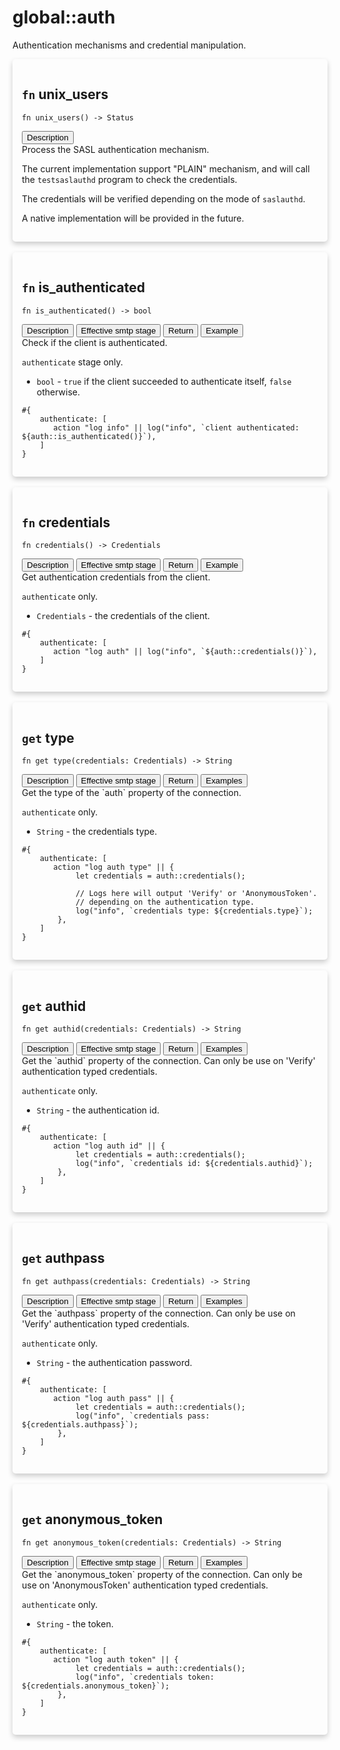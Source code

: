 # global::auth

Authentication mechanisms and credential manipulation.


<div markdown="span" style='box-shadow: 0 4px 8px 0 rgba(0,0,0,0.2); padding: 15px; border-radius: 5px;'>

<h2 class="func-name"> <code>fn</code> unix_users </h2>

```rust,ignore
fn unix_users() -> Status
```

<div class="tab">
    <button
    group="unix_users"
    id="link-unix_users-description"
    class="tablinks active"
    onclick="openTab(event, 'unix_users', 'description')">
        Description
    </button></div>

<div group="unix_users" id="unix_users-description" style="display: block;" markdown="span" class="tabcontent">
Process the SASL authentication mechanism.

The current implementation support "PLAIN" mechanism, and will call the
`testsaslauthd` program to check the credentials.

The credentials will be verified depending on the mode of `saslauthd`.

A native implementation will be provided in the future.
</div>

</div>
</br>

<div markdown="span" style='box-shadow: 0 4px 8px 0 rgba(0,0,0,0.2); padding: 15px; border-radius: 5px;'>

<h2 class="func-name"> <code>fn</code> is_authenticated </h2>

```rust,ignore
fn is_authenticated() -> bool
```

<div class="tab">
    <button
    group="is_authenticated"
    id="link-is_authenticated-description"
    class="tablinks active"
    onclick="openTab(event, 'is_authenticated', 'description')">
        Description
    </button>
    <button
    group="is_authenticated"
    id="link-is_authenticated-Effective smtp stage"
    class="tablinks"
    onclick="openTab(event, 'is_authenticated', 'Effective smtp stage')">
        Effective smtp stage
    </button>
    <button
    group="is_authenticated"
    id="link-is_authenticated-Return"
    class="tablinks"
    onclick="openTab(event, 'is_authenticated', 'Return')">
        Return
    </button>
    <button
    group="is_authenticated"
    id="link-is_authenticated-Example"
    class="tablinks"
    onclick="openTab(event, 'is_authenticated', 'Example')">
        Example
    </button></div>

<div group="is_authenticated" id="is_authenticated-description" style="display: block;" markdown="span" class="tabcontent">
Check if the client is authenticated.


</div>

<div group="is_authenticated" id="is_authenticated-Effective smtp stage" class="tabcontent">

`authenticate` stage only.


</div>

<div group="is_authenticated" id="is_authenticated-Return" class="tabcontent">

* `bool` - `true` if the client succeeded to authenticate itself, `false` otherwise.


</div>

<div group="is_authenticated" id="is_authenticated-Example" class="tabcontent">

```
#{
    authenticate: [
       action "log info" || log("info", `client authenticated: ${auth::is_authenticated()}`),
    ]
}
```
</div>

</div>
</br>

<div markdown="span" style='box-shadow: 0 4px 8px 0 rgba(0,0,0,0.2); padding: 15px; border-radius: 5px;'>

<h2 class="func-name"> <code>fn</code> credentials </h2>

```rust,ignore
fn credentials() -> Credentials
```

<div class="tab">
    <button
    group="credentials"
    id="link-credentials-description"
    class="tablinks active"
    onclick="openTab(event, 'credentials', 'description')">
        Description
    </button>
    <button
    group="credentials"
    id="link-credentials-Effective smtp stage"
    class="tablinks"
    onclick="openTab(event, 'credentials', 'Effective smtp stage')">
        Effective smtp stage
    </button>
    <button
    group="credentials"
    id="link-credentials-Return"
    class="tablinks"
    onclick="openTab(event, 'credentials', 'Return')">
        Return
    </button>
    <button
    group="credentials"
    id="link-credentials-Example"
    class="tablinks"
    onclick="openTab(event, 'credentials', 'Example')">
        Example
    </button></div>

<div group="credentials" id="credentials-description" style="display: block;" markdown="span" class="tabcontent">
Get authentication credentials from the client.


</div>

<div group="credentials" id="credentials-Effective smtp stage" class="tabcontent">

`authenticate` only.


</div>

<div group="credentials" id="credentials-Return" class="tabcontent">

* `Credentials` - the credentials of the client.


</div>

<div group="credentials" id="credentials-Example" class="tabcontent">

```
#{
    authenticate: [
       action "log auth" || log("info", `${auth::credentials()}`),
    ]
}
```
</div>

</div>
</br>

<div markdown="span" style='box-shadow: 0 4px 8px 0 rgba(0,0,0,0.2); padding: 15px; border-radius: 5px;'>

<h2 class="func-name"> <code>get</code> type </h2>

```rust,ignore
fn get type(credentials: Credentials) -> String
```

<div class="tab">
    <button
    group="get$type"
    id="link-get$type-description"
    class="tablinks active"
    onclick="openTab(event, 'get$type', 'description')">
        Description
    </button>
    <button
    group="get$type"
    id="link-get$type-Effective smtp stage"
    class="tablinks"
    onclick="openTab(event, 'get$type', 'Effective smtp stage')">
        Effective smtp stage
    </button>
    <button
    group="get$type"
    id="link-get$type-Return"
    class="tablinks"
    onclick="openTab(event, 'get$type', 'Return')">
        Return
    </button>
    <button
    group="get$type"
    id="link-get$type-Examples"
    class="tablinks"
    onclick="openTab(event, 'get$type', 'Examples')">
        Examples
    </button></div>

<div group="get$type" id="get$type-description" style="display: block;" markdown="span" class="tabcontent">
Get the type of the `auth` property of the connection.


</div>

<div group="get$type" id="get$type-Effective smtp stage" class="tabcontent">

`authenticate` only.


</div>

<div group="get$type" id="get$type-Return" class="tabcontent">

* `String` - the credentials type.


</div>

<div group="get$type" id="get$type-Examples" class="tabcontent">

```
#{
    authenticate: [
       action "log auth type" || {
            let credentials = auth::credentials();

            // Logs here will output 'Verify' or 'AnonymousToken'.
            // depending on the authentication type.
            log("info", `credentials type: ${credentials.type}`);
        },
    ]
}
```
</div>

</div>
</br>

<div markdown="span" style='box-shadow: 0 4px 8px 0 rgba(0,0,0,0.2); padding: 15px; border-radius: 5px;'>

<h2 class="func-name"> <code>get</code> authid </h2>

```rust,ignore
fn get authid(credentials: Credentials) -> String
```

<div class="tab">
    <button
    group="get$authid"
    id="link-get$authid-description"
    class="tablinks active"
    onclick="openTab(event, 'get$authid', 'description')">
        Description
    </button>
    <button
    group="get$authid"
    id="link-get$authid-Effective smtp stage"
    class="tablinks"
    onclick="openTab(event, 'get$authid', 'Effective smtp stage')">
        Effective smtp stage
    </button>
    <button
    group="get$authid"
    id="link-get$authid-Return"
    class="tablinks"
    onclick="openTab(event, 'get$authid', 'Return')">
        Return
    </button>
    <button
    group="get$authid"
    id="link-get$authid-Examples"
    class="tablinks"
    onclick="openTab(event, 'get$authid', 'Examples')">
        Examples
    </button></div>

<div group="get$authid" id="get$authid-description" style="display: block;" markdown="span" class="tabcontent">
Get the `authid` property of the connection.
Can only be use on 'Verify' authentication typed credentials.


</div>

<div group="get$authid" id="get$authid-Effective smtp stage" class="tabcontent">

`authenticate` only.


</div>

<div group="get$authid" id="get$authid-Return" class="tabcontent">

* `String` - the authentication id.


</div>

<div group="get$authid" id="get$authid-Examples" class="tabcontent">

```
#{
    authenticate: [
       action "log auth id" || {
            let credentials = auth::credentials();
            log("info", `credentials id: ${credentials.authid}`);
        },
    ]
}
```
</div>

</div>
</br>

<div markdown="span" style='box-shadow: 0 4px 8px 0 rgba(0,0,0,0.2); padding: 15px; border-radius: 5px;'>

<h2 class="func-name"> <code>get</code> authpass </h2>

```rust,ignore
fn get authpass(credentials: Credentials) -> String
```

<div class="tab">
    <button
    group="get$authpass"
    id="link-get$authpass-description"
    class="tablinks active"
    onclick="openTab(event, 'get$authpass', 'description')">
        Description
    </button>
    <button
    group="get$authpass"
    id="link-get$authpass-Effective smtp stage"
    class="tablinks"
    onclick="openTab(event, 'get$authpass', 'Effective smtp stage')">
        Effective smtp stage
    </button>
    <button
    group="get$authpass"
    id="link-get$authpass-Return"
    class="tablinks"
    onclick="openTab(event, 'get$authpass', 'Return')">
        Return
    </button>
    <button
    group="get$authpass"
    id="link-get$authpass-Examples"
    class="tablinks"
    onclick="openTab(event, 'get$authpass', 'Examples')">
        Examples
    </button></div>

<div group="get$authpass" id="get$authpass-description" style="display: block;" markdown="span" class="tabcontent">
Get the `authpass` property of the connection.
Can only be use on 'Verify' authentication typed credentials.


</div>

<div group="get$authpass" id="get$authpass-Effective smtp stage" class="tabcontent">

`authenticate` only.


</div>

<div group="get$authpass" id="get$authpass-Return" class="tabcontent">

* `String` - the authentication password.


</div>

<div group="get$authpass" id="get$authpass-Examples" class="tabcontent">

```
#{
    authenticate: [
       action "log auth pass" || {
            let credentials = auth::credentials();
            log("info", `credentials pass: ${credentials.authpass}`);
        },
    ]
}
```
</div>

</div>
</br>

<div markdown="span" style='box-shadow: 0 4px 8px 0 rgba(0,0,0,0.2); padding: 15px; border-radius: 5px;'>

<h2 class="func-name"> <code>get</code> anonymous_token </h2>

```rust,ignore
fn get anonymous_token(credentials: Credentials) -> String
```

<div class="tab">
    <button
    group="get$anonymous_token"
    id="link-get$anonymous_token-description"
    class="tablinks active"
    onclick="openTab(event, 'get$anonymous_token', 'description')">
        Description
    </button>
    <button
    group="get$anonymous_token"
    id="link-get$anonymous_token-Effective smtp stage"
    class="tablinks"
    onclick="openTab(event, 'get$anonymous_token', 'Effective smtp stage')">
        Effective smtp stage
    </button>
    <button
    group="get$anonymous_token"
    id="link-get$anonymous_token-Return"
    class="tablinks"
    onclick="openTab(event, 'get$anonymous_token', 'Return')">
        Return
    </button>
    <button
    group="get$anonymous_token"
    id="link-get$anonymous_token-Examples"
    class="tablinks"
    onclick="openTab(event, 'get$anonymous_token', 'Examples')">
        Examples
    </button></div>

<div group="get$anonymous_token" id="get$anonymous_token-description" style="display: block;" markdown="span" class="tabcontent">
Get the `anonymous_token` property of the connection.
Can only be use on 'AnonymousToken' authentication typed credentials.


</div>

<div group="get$anonymous_token" id="get$anonymous_token-Effective smtp stage" class="tabcontent">

`authenticate` only.


</div>

<div group="get$anonymous_token" id="get$anonymous_token-Return" class="tabcontent">

* `String` - the token.


</div>

<div group="get$anonymous_token" id="get$anonymous_token-Examples" class="tabcontent">

```
#{
    authenticate: [
       action "log auth token" || {
            let credentials = auth::credentials();
            log("info", `credentials token: ${credentials.anonymous_token}`);
        },
    ]
}
```
</div>

</div>
</br>
